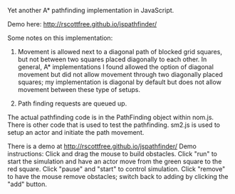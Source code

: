 Yet another A* pathfinding implementation in JavaScript.

Demo here: http://rscottfree.github.io/jspathfinder/

Some notes on this implementation:

1) Movement is allowed next to a diagonal path of blocked grid squares, but not between two squares placed diagonally to each other. In general, A* implementations I found allowed the option of diagonal movement but did not allow movement through two diagonally placed squares; my implementation is diagonal by default but does not allow movement between these type of setups.

2) Path finding requests are queued up.

The actual pathfinding code is in the PathFinding object within nom.js. There is other code that is used to test the pathfinding. sm2.js is used to setup an actor and initiate the path movement.

There is a demo at http://rscottfree.github.io/jspathfinder/
Demo instructions: Click and drag the mouse to build obstacles. Click "run" to start the simulation and have an actor move from the green square to the red square. Click "pause" and "start" to control simulation. Click "remove" to have the mouse remove obstacles; switch back to adding by clicking the "add" button.
